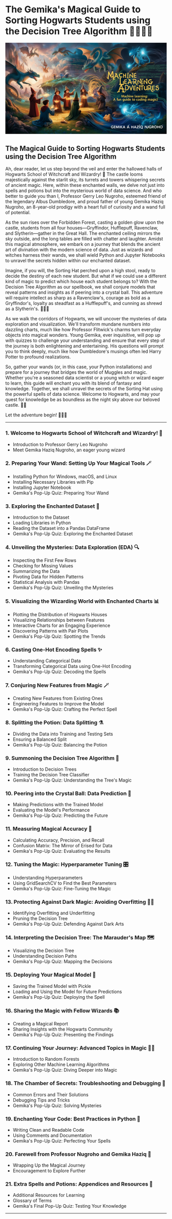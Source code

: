 # The Gemika's Magical Guide to Sorting Hogwarts Students using the Decision Tree Algorithm 🌟🧙‍♂️✨

![machine-learning-03.jpg](images/machine-learning-03.jpg)

## The Magical Guide to Sorting Hogwarts Students using the Decision Tree Algorithm

Ah, dear reader, let us step beyond the veil and enter the hallowed halls of Hogwarts School of Witchcraft and Wizardry! 🏰 The castle looms majestically against the starlit sky, its turrets and towers whispering secrets of ancient magic. Here, within these enchanted walls, we delve not just into spells and potions but into the mysterious world of data science. And who better to guide you than I, Professor Gerry Leo Nugroho, esteemed friend of the legendary Albus Dumbledore, and proud father of young Gemika Haziq Nugroho, an 8-year-old prodigy with a heart full of curiosity and a wand full of potential.

As the sun rises over the Forbidden Forest, casting a golden glow upon the castle, students from all four houses—Gryffindor, Hufflepuff, Ravenclaw, and Slytherin—gather in the Great Hall. The enchanted ceiling mirrors the sky outside, and the long tables are filled with chatter and laughter. Amidst this magical atmosphere, we embark on a journey that blends the ancient art of divination with the modern science of data. Just as wizards and witches harness their wands, we shall wield Python and Jupyter Notebooks to unravel the secrets hidden within our enchanted dataset.

Imagine, if you will, the Sorting Hat perched upon a high stool, ready to decide the destiny of each new student. But what if we could use a different kind of magic to predict which house each student belongs to? With the Decision Tree Algorithm as our spellbook, we shall conjure models that reveal patterns and insights as if peering into a crystal ball. This adventure will require intellect as sharp as a Ravenclaw's, courage as bold as a Gryffindor's, loyalty as steadfast as a Hufflepuff's, and cunning as shrewd as a Slytherin's. 🧙‍♂️✨

As we walk the corridors of Hogwarts, we will uncover the mysteries of data exploration and visualization. We'll transform mundane numbers into dazzling charts, much like how Professor Flitwick's charms turn everyday objects into magical wonders. Young Gemika, ever inquisitive, will pop up with quizzes to challenge your understanding and ensure that every step of the journey is both enlightening and entertaining. His questions will prompt you to think deeply, much like how Dumbledore's musings often led Harry Potter to profound realizations.

So, gather your wands (or, in this case, your Python installations) and prepare for a journey that bridges the world of Muggles and magic. Whether you're a seasoned data scientist or a young witch or wizard eager to learn, this guide will enchant you with its blend of fantasy and knowledge. Together, we shall unravel the secrets of the Sorting Hat using the powerful spells of data science. Welcome to Hogwarts, and may your quest for knowledge be as boundless as the night sky above our beloved castle. 🌌✨

Let the adventure begin! 🧙‍♂️🚀

---

### 1. **Welcome to Hogwarts School of Witchcraft and Wizardry! 🏰**

- Introduction to Professor Gerry Leo Nugroho
- Meet Gemika Haziq Nugroho, an eager young wizard

### 2. **Preparing Your Wand: Setting Up Your Magical Tools 🪄**

- Installing Python for Windows, macOS, and Linux
- Installing Necessary Libraries with Pip
- Installing Jupyter Notebook
- Gemika's Pop-Up Quiz: Preparing Your Wand

### 3. **Exploring the Enchanted Dataset 🌟**

- Introduction to the Dataset
- Loading Libraries in Python
- Reading the Dataset into a Pandas DataFrame
- Gemika's Pop-Up Quiz: Exploring the Enchanted Dataset

### 4. **Unveiling the Mysteries: Data Exploration (EDA) 🔍**

- Inspecting the First Few Rows
- Checking for Missing Values
- Summarizing the Data
- Pivoting Data for Hidden Patterns
- Statistical Analysis with Pandas
- Gemika's Pop-Up Quiz: Unveiling the Mysteries

### 5. **Visualizing the Wizarding World with Enchanted Charts 📊**

- Plotting the Distribution of Hogwarts Houses
- Visualizing Relationships between Features
- Interactive Charts for an Engaging Experience
- Discovering Patterns with Pair Plots
- Gemika's Pop-Up Quiz: Spotting the Trends

### 6. **Casting One-Hot Encoding Spells ✨**

- Understanding Categorical Data
- Transforming Categorical Data using One-Hot Encoding
- Gemika's Pop-Up Quiz: Decoding the Spells

### 7. **Conjuring New Features from Magic 🪄**

- Creating New Features from Existing Ones
- Engineering Features to Improve the Model
- Gemika's Pop-Up Quiz: Crafting the Perfect Spell

### 8. **Splitting the Potion: Data Splitting ⚗️**

- Dividing the Data into Training and Testing Sets
- Ensuring a Balanced Split
- Gemika's Pop-Up Quiz: Balancing the Potion

### 9. **Summoning the Decision Tree Algorithm 🌳**

- Introduction to Decision Trees
- Training the Decision Tree Classifier
- Gemika's Pop-Up Quiz: Understanding the Tree's Magic

### 10. **Peering into the Crystal Ball: Data Prediction 🔮**

- Making Predictions with the Trained Model
- Evaluating the Model's Performance
- Gemika's Pop-Up Quiz: Predicting the Future

### 11. **Measuring Magical Accuracy 📏**

- Calculating Accuracy, Precision, and Recall
- Confusion Matrix: The Mirror of Erised for Data
- Gemika's Pop-Up Quiz: Evaluating the Results

### 12. **Tuning the Magic: Hyperparameter Tuning 🎛️**

- Understanding Hyperparameters
- Using GridSearchCV to Find the Best Parameters
- Gemika's Pop-Up Quiz: Fine-Tuning the Magic

### 13. **Protecting Against Dark Magic: Avoiding Overfitting 🧙‍♂️**

- Identifying Overfitting and Underfitting
- Pruning the Decision Tree
- Gemika's Pop-Up Quiz: Defending Against Dark Arts

### 14. **Interpreting the Decision Tree: The Marauder's Map 🗺️**

- Visualizing the Decision Tree
- Understanding Decision Paths
- Gemika's Pop-Up Quiz: Mapping the Decisions

### 15. **Deploying Your Magical Model 🚀**

- Saving the Trained Model with Pickle
- Loading and Using the Model for Future Predictions
- Gemika's Pop-Up Quiz: Deploying the Spell

### 16. **Sharing the Magic with Fellow Wizards 📚**

- Creating a Magical Report
- Sharing Insights with the Hogwarts Community
- Gemika's Pop-Up Quiz: Presenting the Findings

### 17. **Continuing Your Journey: Advanced Topics in Magic 🧙‍♀️**

- Introduction to Random Forests
- Exploring Other Machine Learning Algorithms
- Gemika's Pop-Up Quiz: Diving Deeper into Magic

### 18. **The Chamber of Secrets: Troubleshooting and Debugging 🐍**

- Common Errors and Their Solutions
- Debugging Tips and Tricks
- Gemika's Pop-Up Quiz: Solving Mysteries

### 19. **Enchanting Your Code: Best Practices in Python 🐍**

- Writing Clean and Readable Code
- Using Comments and Documentation
- Gemika's Pop-Up Quiz: Perfecting Your Spells

### 20. **Farewell from Professor Nugroho and Gemika Haziq 🎩**

- Wrapping Up the Magical Journey
- Encouragement to Explore Further

### 21. **Extra Spells and Potions: Appendices and Resources 📜**

- Additional Resources for Learning
- Glossary of Terms
- Gemika's Final Pop-Up Quiz: Testing Your Knowledge

---
